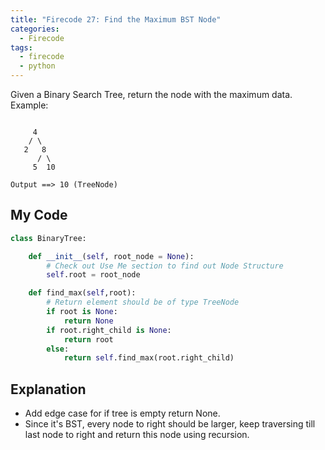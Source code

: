 ```yaml
---
title: "Firecode 27: Find the Maximum BST Node"
categories:
  - Firecode
tags:
  - firecode
  - python
---
```

Given a Binary Search Tree, return the node with the maximum data.
Example:

```

     4   
    / \                       
   2   8     
      / \                     
     5  10                  

Output ==> 10 (TreeNode)
```

## My Code

```python
class BinaryTree:

    def __init__(self, root_node = None):
        # Check out Use Me section to find out Node Structure
        self.root = root_node

    def find_max(self,root):
        # Return element should be of type TreeNode
        if root is None:
            return None
        if root.right_child is None:
            return root
        else:
            return self.find_max(root.right_child)
```

## Explanation

* Add edge case for if tree is empty return None.
* Since it's BST, every node to right should be larger, keep traversing till last node to right and return this node using recursion.
